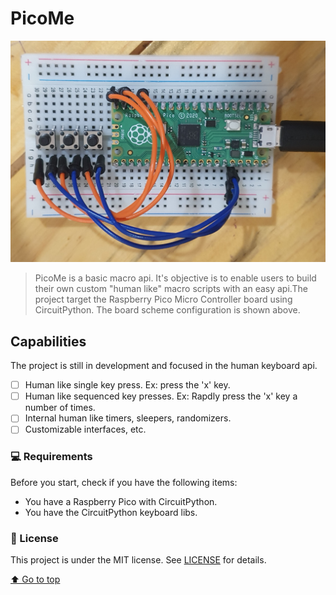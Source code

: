 # PicoMe

<img style="max-width: 100%" src="docs/pico-board.jpg" alt="Pico board scheme">

> PicoMe is a basic macro api. It's objective is to enable users to build their own custom "human like" macro scripts with an easy api.The project target the Raspberry Pico Micro Controller board using CircuitPython. The board scheme configuration is shown above.

## Capabilities

The project is still in development and focused in the human keyboard api.

- [ ] Human like single key press. Ex: press the 'x' key.
- [ ] Human like sequenced key presses. Ex: Rapdly press the 'x' key a number of times.
- [ ] Internal human like timers, sleepers, randomizers. 
- [ ] Customizable interfaces, etc.

### 💻 Requirements

Before you start, check if you have the following items:
<!---Estes são apenas requisitos de exemplo. Adicionar, duplicar ou remover conforme necessário--->
* You have a Raspberry Pico with CircuitPython. 
* You have the CircuitPython keyboard libs.
### 📝 License

This project is under the MIT license. See [LICENSE](LICENSE.md) for details.

[⬆ Go to top](#PicoMe)<br>